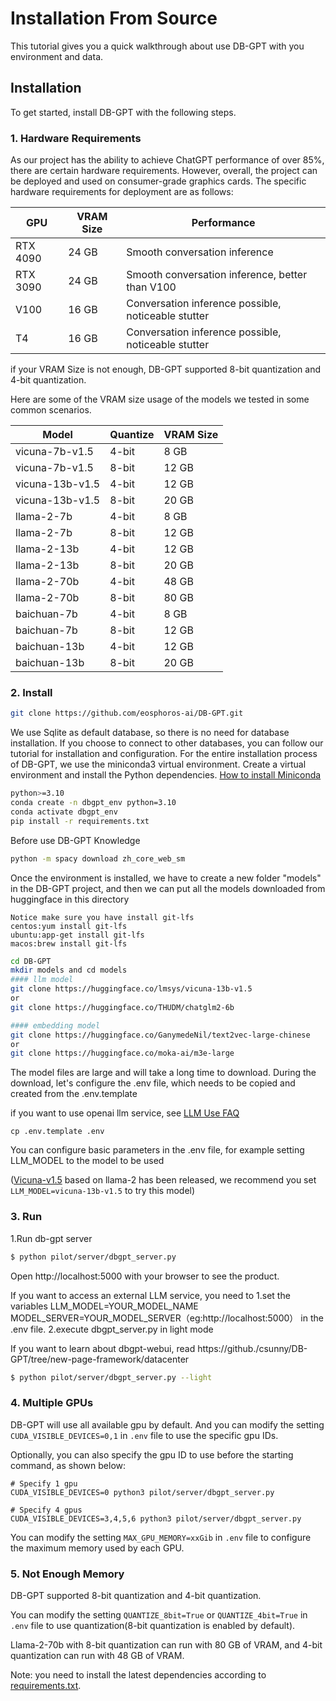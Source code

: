 # Installation From Source

This tutorial gives you a quick walkthrough about use DB-GPT with you environment and data.

## Installation

To get started, install DB-GPT with the following steps.

### 1. Hardware Requirements 
As our project has the ability to achieve ChatGPT performance of over 85%, there are certain hardware requirements. However, overall, the project can be deployed and used on consumer-grade graphics cards. The specific hardware requirements for deployment are as follows:

| GPU      | VRAM Size | Performance                                 |
|----------|-----------| ------------------------------------------- |
| RTX 4090 | 24 GB     | Smooth conversation inference        |
| RTX 3090 | 24 GB     | Smooth conversation inference, better than V100 |
| V100     | 16 GB     | Conversation inference possible, noticeable stutter |
| T4       | 16 GB     | Conversation inference possible, noticeable stutter |

if your VRAM Size is not enough, DB-GPT supported 8-bit quantization and 4-bit quantization.

Here are some of the VRAM size usage of the models we tested in some common scenarios.

| Model     |  Quantize | VRAM Size |
| --------- | --------- | --------- |
| vicuna-7b-v1.5  | 4-bit  | 8 GB     |
| vicuna-7b-v1.5  | 8-bit  | 12 GB     |
| vicuna-13b-v1.5  | 4-bit  | 12 GB     |
| vicuna-13b-v1.5  | 8-bit  | 20 GB     |
| llama-2-7b  | 4-bit  | 8 GB     |
| llama-2-7b  | 8-bit  | 12 GB     |
| llama-2-13b  | 4-bit  | 12 GB     | 
| llama-2-13b  | 8-bit  | 20 GB     |
| llama-2-70b  | 4-bit  | 48 GB     |
| llama-2-70b  | 8-bit  | 80 GB     |
| baichuan-7b  | 4-bit  | 8 GB     |
| baichuan-7b  | 8-bit  | 12 GB     |
| baichuan-13b  | 4-bit  | 12 GB     |
| baichuan-13b  | 8-bit  | 20 GB     |

### 2. Install
```bash
git clone https://github.com/eosphoros-ai/DB-GPT.git
```

We use Sqlite as default database, so there is no need for database installation.  If you choose to connect to other databases, you can follow our tutorial for installation and configuration. 
For the entire installation process of DB-GPT, we use the miniconda3 virtual environment. Create a virtual environment and install the Python dependencies.
[How to install Miniconda](https://docs.conda.io/en/latest/miniconda.html)
```bash
python>=3.10
conda create -n dbgpt_env python=3.10
conda activate dbgpt_env
pip install -r requirements.txt
```
Before use DB-GPT Knowledge
```bash
python -m spacy download zh_core_web_sm

```

Once the environment is installed, we have to create a new folder "models" in the DB-GPT project, and then we can put all the models downloaded from huggingface in this directory

```{tip}
Notice make sure you have install git-lfs
centos:yum install git-lfs
ubuntu:app-get install git-lfs
macos:brew install git-lfs
```

```bash
cd DB-GPT
mkdir models and cd models
#### llm model
git clone https://huggingface.co/lmsys/vicuna-13b-v1.5
or
git clone https://huggingface.co/THUDM/chatglm2-6b

#### embedding model
git clone https://huggingface.co/GanymedeNil/text2vec-large-chinese
or
git clone https://huggingface.co/moka-ai/m3e-large
```

The model files are large and will take a long time to download. During the download, let's configure the .env file, which needs to be copied and created from the .env.template

if you want to use openai llm service, see [LLM Use FAQ](https://db-gpt.readthedocs.io/en/latest/getting_started/faq/llm/llm_faq.html)

```{tip}
cp .env.template .env
```

You can configure basic parameters in the .env file, for example setting LLM_MODEL to the model to be used

([Vicuna-v1.5](https://huggingface.co/lmsys/vicuna-13b-v1.5) based on llama-2 has been released, we recommend you set `LLM_MODEL=vicuna-13b-v1.5` to try this model)

### 3. Run

1.Run db-gpt server 

```bash
$ python pilot/server/dbgpt_server.py
```
Open http://localhost:5000 with your browser to see the product.

If you want to access an external LLM service, you need to 1.set the variables LLM_MODEL=YOUR_MODEL_NAME MODEL_SERVER=YOUR_MODEL_SERVER（eg:http://localhost:5000） in the .env file.
2.execute dbgpt_server.py in light mode

If you want to learn about dbgpt-webui, read https://github./csunny/DB-GPT/tree/new-page-framework/datacenter

```bash
$ python pilot/server/dbgpt_server.py --light
```


### 4. Multiple GPUs

DB-GPT will use all available gpu by default. And you can modify the setting `CUDA_VISIBLE_DEVICES=0,1` in `.env` file to use the specific gpu IDs.

Optionally, you can also specify the gpu ID to use before the starting command, as shown below:

````shell
# Specify 1 gpu
CUDA_VISIBLE_DEVICES=0 python3 pilot/server/dbgpt_server.py

# Specify 4 gpus
CUDA_VISIBLE_DEVICES=3,4,5,6 python3 pilot/server/dbgpt_server.py
````

You can modify the setting `MAX_GPU_MEMORY=xxGib` in `.env` file to configure the maximum memory used by each GPU.

### 5. Not Enough Memory

DB-GPT supported 8-bit quantization and 4-bit quantization.

You can modify the setting `QUANTIZE_8bit=True` or `QUANTIZE_4bit=True` in `.env` file to use quantization(8-bit quantization is enabled by default).

Llama-2-70b with 8-bit quantization can run with 80 GB of VRAM, and 4-bit quantization can run with 48 GB of VRAM.

Note: you need to install the latest dependencies according to [requirements.txt](https://github.com/eosphoros-ai/DB-GPT/blob/main/requirements.txt).
